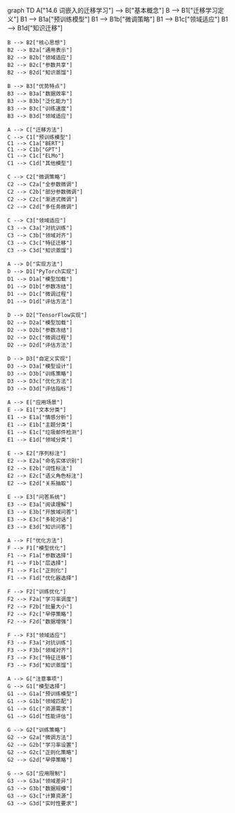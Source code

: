 graph TD
    A["14.6 词嵌入的迁移学习"] --> B["基本概念"]
    B --> B1["迁移学习定义"]
    B1 --> B1a["预训练模型"]
    B1 --> B1b["微调策略"]
    B1 --> B1c["领域适应"]
    B1 --> B1d["知识迁移"]
    
    B --> B2["核心思想"]
    B2 --> B2a["通用表示"]
    B2 --> B2b["领域适应"]
    B2 --> B2c["参数共享"]
    B2 --> B2d["知识蒸馏"]
    
    B --> B3["优势特点"]
    B3 --> B3a["数据效率"]
    B3 --> B3b["泛化能力"]
    B3 --> B3c["训练速度"]
    B3 --> B3d["领域适应"]
    
    A --> C["迁移方法"]
    C --> C1["预训练模型"]
    C1 --> C1a["BERT"]
    C1 --> C1b["GPT"]
    C1 --> C1c["ELMo"]
    C1 --> C1d["其他模型"]
    
    C --> C2["微调策略"]
    C2 --> C2a["全参数微调"]
    C2 --> C2b["部分参数微调"]
    C2 --> C2c["渐进式微调"]
    C2 --> C2d["多任务微调"]
    
    C --> C3["领域适应"]
    C3 --> C3a["对抗训练"]
    C3 --> C3b["领域对齐"]
    C3 --> C3c["特征迁移"]
    C3 --> C3d["知识蒸馏"]
    
    A --> D["实现方法"]
    D --> D1["PyTorch实现"]
    D1 --> D1a["模型加载"]
    D1 --> D1b["参数冻结"]
    D1 --> D1c["微调过程"]
    D1 --> D1d["评估方法"]
    
    D --> D2["TensorFlow实现"]
    D2 --> D2a["模型加载"]
    D2 --> D2b["参数冻结"]
    D2 --> D2c["微调过程"]
    D2 --> D2d["评估方法"]
    
    D --> D3["自定义实现"]
    D3 --> D3a["模型设计"]
    D3 --> D3b["训练策略"]
    D3 --> D3c["优化方法"]
    D3 --> D3d["评估指标"]
    
    A --> E["应用场景"]
    E --> E1["文本分类"]
    E1 --> E1a["情感分析"]
    E1 --> E1b["主题分类"]
    E1 --> E1c["垃圾邮件检测"]
    E1 --> E1d["领域分类"]
    
    E --> E2["序列标注"]
    E2 --> E2a["命名实体识别"]
    E2 --> E2b["词性标注"]
    E2 --> E2c["语义角色标注"]
    E2 --> E2d["关系抽取"]
    
    E --> E3["问答系统"]
    E3 --> E3a["阅读理解"]
    E3 --> E3b["开放域问答"]
    E3 --> E3c["多轮对话"]
    E3 --> E3d["知识问答"]
    
    A --> F["优化方法"]
    F --> F1["模型优化"]
    F1 --> F1a["参数选择"]
    F1 --> F1b["层选择"]
    F1 --> F1c["正则化"]
    F1 --> F1d["优化器选择"]
    
    F --> F2["训练优化"]
    F2 --> F2a["学习率调度"]
    F2 --> F2b["批量大小"]
    F2 --> F2c["早停策略"]
    F2 --> F2d["数据增强"]
    
    F --> F3["领域适应"]
    F3 --> F3a["对抗训练"]
    F3 --> F3b["领域对齐"]
    F3 --> F3c["特征迁移"]
    F3 --> F3d["知识蒸馏"]
    
    A --> G["注意事项"]
    G --> G1["模型选择"]
    G1 --> G1a["预训练模型"]
    G1 --> G1b["领域匹配"]
    G1 --> G1c["资源需求"]
    G1 --> G1d["性能评估"]
    
    G --> G2["训练策略"]
    G2 --> G2a["微调方法"]
    G2 --> G2b["学习率设置"]
    G2 --> G2c["正则化策略"]
    G2 --> G2d["早停策略"]
    
    G --> G3["应用限制"]
    G3 --> G3a["领域差异"]
    G3 --> G3b["数据规模"]
    G3 --> G3c["计算资源"]
    G3 --> G3d["实时性要求"] 